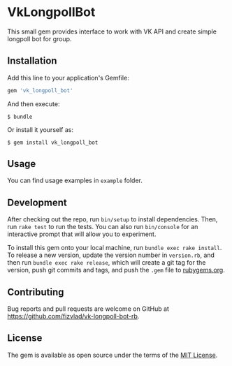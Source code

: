 # VkLongpollBot

This small gem provides interface to work with VK API and create simple longpoll bot for group.

## Installation

Add this line to your application's Gemfile:

```ruby
gem 'vk_longpoll_bot'
```

And then execute:

    $ bundle

Or install it yourself as:

    $ gem install vk_longpoll_bot

## Usage

You can find usage examples in `example` folder.

## Development

After checking out the repo, run `bin/setup` to install dependencies. Then, run `rake test` to run the tests. You can also run `bin/console` for an interactive prompt that will allow you to experiment.

To install this gem onto your local machine, run `bundle exec rake install`. To release a new version, update the version number in `version.rb`, and then run `bundle exec rake release`, which will create a git tag for the version, push git commits and tags, and push the `.gem` file to [rubygems.org](https://rubygems.org).

## Contributing

Bug reports and pull requests are welcome on GitHub at https://github.com/fizvlad/vk-longpoll-bot-rb.

## License

The gem is available as open source under the terms of the [MIT License](https://opensource.org/licenses/MIT).
